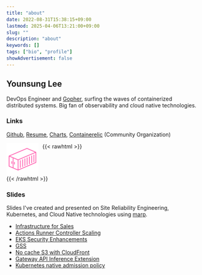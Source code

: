 ```yaml
---
title: "about"
date: 2022-08-31T15:38:15+09:00
lastmod: 2025-04-06T13:21:00+09:00
slug: ""
description: "about"
keywords: []
tags: ["bio", "profile"]
showAdvertisement: false
---
```


## Younsung Lee

DevOps Engineer and [Gopher](https://go.dev/blog/gopher), surfing the waves of containerized distributed systems. Big fan of observability and cloud native technologies.

### Links

[Github](https://github.com/younsl), [Resume](/about/assets/resume-short.pdf), [Charts](/charts/), [Containerelic](https://github.com/containerelic) (Community Organization)

{{< rawhtml >}}
<img src="./assets/containerelic.png" alt="containerelic logo" width="84" height="84" align="left" style="margin-right: 10px;">
<div style="clear: both;"></div>
{{< /rawhtml >}}

### Slides

Slides I've created and presented on Site Reliability Engineering, Kubernetes, and Cloud Native technologies using [marp](https://marp.app/).

- [Infrastructure for Sales](/slides/infrastructure-for-sales.pdf)
- [Actions Runner Controller Scaling](/slides/arc-scale-zero.pdf)
- [EKS Security Enhancements](/slides/eks-security-enhancement.pdf)
- [GSS](/slides/gss.pdf)
- [No cache S3 with CloudFront](/slides/no-cache-s3-with-cdn.pdf)
- [Gateway API Inference Extension](/slides/gateway-api-inference.pdf)
- [Kubernetes native admission policy](/slides/admission-policy.pdf)